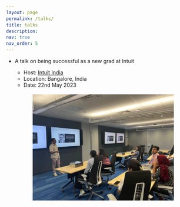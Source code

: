 ```yaml
---
layout: page
permalink: /talks/
title: talks
description:
nav: true
nav_order: 5
---
```


- A talk on being successful as a new grad at Intuit
    - Host: [Intuit India](https://www.intuit.com/)
    - Location: Bangalore, India
    - Date: 22nd May 2023

    <!-- Image with 50% size aligned in center -->
    <br/>
    <img src="/assets/img/intuit_talk.jpg" alt="example image" class="img-fluid rounded z-depth-1" style="width:80%; display:block; margin:auto;">